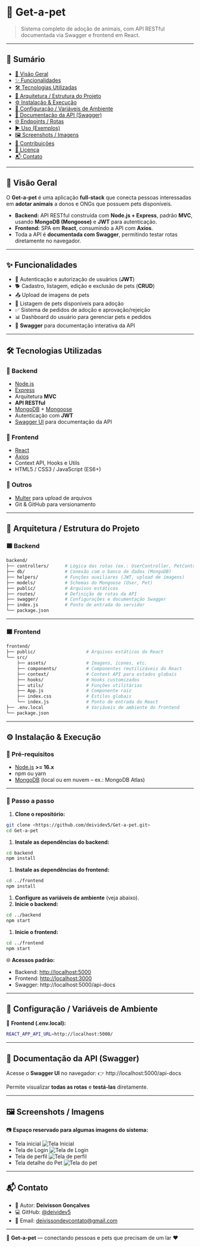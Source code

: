 # 🐾 Get-a-pet

> Sistema completo de adoção de animais, com API RESTful documentada via Swagger e frontend em React.
> 

---

## 📝 Sumário

- [📌 Visão Geral](https://www.notion.so/28252582ff7d80e99b5fc09a5b132b87?pvs=21)
- [✨ Funcionalidades](https://www.notion.so/28252582ff7d80e99b5fc09a5b132b87?pvs=21)
- [🛠️ Tecnologias Utilizadas](https://www.notion.so/28252582ff7d80e99b5fc09a5b132b87?pvs=21)
- [📂 Arquitetura / Estrutura do Projeto](https://www.notion.so/28252582ff7d80e99b5fc09a5b132b87?pvs=21)
- [⚙️ Instalação & Execução](https://www.notion.so/28252582ff7d80e99b5fc09a5b132b87?pvs=21)
- [🔑 Configuração / Variáveis de Ambiente](https://www.notion.so/28252582ff7d80e99b5fc09a5b132b87?pvs=21)
- [📘 Documentação da API (Swagger)](https://www.notion.so/28252582ff7d80e99b5fc09a5b132b87?pvs=21)
- [🌐 Endpoints / Rotas](https://www.notion.so/28252582ff7d80e99b5fc09a5b132b87?pvs=21)
- [▶️ Uso (Exemplos)](https://www.notion.so/28252582ff7d80e99b5fc09a5b132b87?pvs=21)
- [🖼️ Screenshots / Imagens](https://www.notion.so/28252582ff7d80e99b5fc09a5b132b87?pvs=21)
- [🤝 Contribuições](https://www.notion.so/28252582ff7d80e99b5fc09a5b132b87?pvs=21)
- [📄 Licença](https://www.notion.so/28252582ff7d80e99b5fc09a5b132b87?pvs=21)
- [📬 Contato](https://www.notion.so/28252582ff7d80e99b5fc09a5b132b87?pvs=21)

---

## 📌 Visão Geral

O **Get-a-pet** é uma aplicação **full-stack** que conecta pessoas interessadas em **adotar animais** a donos e ONGs que possuem pets disponíveis.

- **Backend:** API RESTful construída com **Node.js + Express**, padrão **MVC**, usando **MongoDB (Mongoose)** e **JWT** para autenticação.
- **Frontend:** SPA em **React**, consumindo a API com **Axios**.
- Toda a API é **documentada com Swagger**, permitindo testar rotas diretamente no navegador.

---

## ✨ Funcionalidades

- 🔐 Autenticação e autorização de usuários (**JWT**)
- 🐕 Cadastro, listagem, edição e exclusão de pets (**CRUD**)
- 📤 Upload de imagens de pets
- 📃 Listagem de pets disponíveis para adoção
- ✅ Sistema de pedidos de adoção e aprovação/rejeição
- 📊 Dashboard do usuário para gerenciar pets e pedidos
- 📑 **Swagger** para documentação interativa da API

---

## 🛠️ Tecnologias Utilizadas

### 🔹 Backend

- [Node.js](https://nodejs.org/)
- [Express](https://expressjs.com/)
- Arquitetura **MVC**
- **API RESTful**
- [MongoDB](https://www.mongodb.com/) + [Mongoose](https://mongoosejs.com/)
- Autenticação com **JWT**
- [Swagger UI](https://swagger.io/tools/swagger-ui/) para documentação da API

### 🔹 Frontend

- [React](https://react.dev/)
- [Axios](https://axios-http.com/)
- Context API, Hooks e Utils
- HTML5 / CSS3 / JavaScript (ES6+)

### 🔹 Outros

- [Multer](https://www.npmjs.com/package/multer) para upload de arquivos
- Git & GitHub para versionamento

---

## 📂 Arquitetura / Estrutura do Projeto

### 🟩 Backend

```bash
backend/
├── controllers/      # Lógica das rotas (ex.: UserController, PetController)
├── db/               # Conexão com o banco de dados (MongoDB)
├── helpers/          # Funções auxiliares (JWT, upload de imagens)
├── models/           # Schemas do Mongoose (User, Pet)
├── public/           # Arquivos estáticos
├── routes/           # Definição de rotas da API
├── swagger/          # Configurações e documentação Swagger
├── index.js          # Ponto de entrada do servidor
└── package.json

```

---

### 🟦 Frontend

```bash
frontend/
├── public/                   # Arquivos estáticos do React
└── src/
    ├── assets/               # Imagens, ícones, etc.
    ├── components/           # Componentes reutilizáveis do React
    ├── context/              # Context API para estados globais
    ├── hooks/                # Hooks customizados
    ├── utils/                # Funções utilitárias
    ├── App.js                # Componente raiz
    ├── index.css             # Estilos globais
    └── index.js              # Ponto de entrada do React
├── .env.local                # Variáveis de ambiente do frontend
└── package.json

```

---

## ⚙️ Instalação & Execução

### 🔧 Pré-requisitos

- [Node.js](https://nodejs.org/) **>= 16.x**
- npm ou yarn
- [MongoDB](https://www.mongodb.com/) (local ou em nuvem – ex.: MongoDB Atlas)

---

### 🚀 Passo a passo

1. **Clone o repositório:**

```bash
git clone <https://github.com/deividev5/Get-a-pet.git>
cd Get-a-pet

```

1. **Instale as dependências do backend:**

```bash
cd backend
npm install

```

1. **Instale as dependências do frontend:**

```bash
cd ../frontend
npm install

```

1. **Configure as variáveis de ambiente** (veja abaixo).
2. **Inicie o backend:**

```bash
cd ../backend
npm start

```

1. **Inicie o frontend:**

```bash
cd ../frontend
npm start

```

🌐 **Acessos padrão:**

- Backend: [http://localhost:5000](http://localhost:5000/)
- Frontend: [http://localhost:3000](http://localhost:3000/)
- Swagger: http://localhost:5000/api-docs

---

## 🔑 Configuração / Variáveis de Ambiente

📁 **Frontend (.env.local):**

```bash
REACT_APP_API_URL=http://localhost:5000/

```

---

## 📘 Documentação da API (Swagger)

Acesse o **Swagger UI** no navegador:
👉 http://localhost:5000/api-docs

Permite visualizar **todas as rotas** e **testá-las** diretamente.

---

## 🖼️ Screenshots / Imagens

📷 **Espaço reservado para algumas imagens do sistema:**

- Tela inicial
 ![Tela Inicial](docs/imagens/Tela_inicial.png)
- Tela de Login
  ![Tela de Login](docs/imagens/login.png)
- Tela de perfil
  ![Tela de perfil](docs/imagens/perfil.png)
- Tela detalhe do Pet
  ![Tela do pet](docs/imagens/pet.png)  

---

## 📬 Contato

- 👤 Autor: **Deivisson Gonçalves**
- 💻 GitHub: [@deividev5](https://github.com/deividev5)
- 📧 Email: [deivissondevcontato@gmail.com](mailto:deivissondevcontato@gmail.com)

---

🚀 **Get-a-pet** — conectando pessoas e pets que precisam de um lar ❤️
